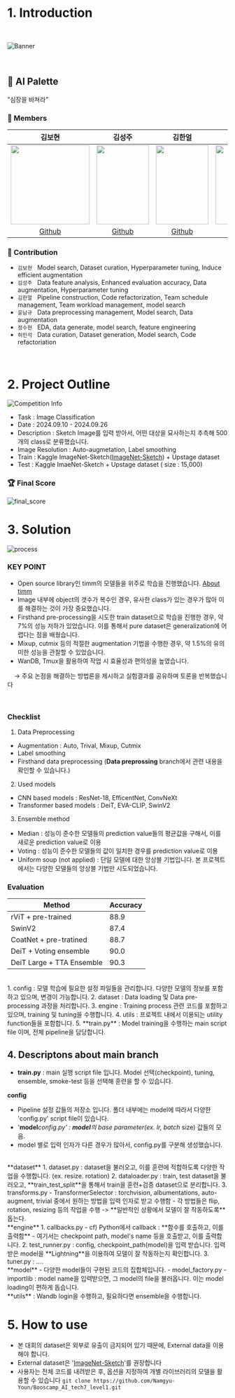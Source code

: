 
# 1. Introduction  
<br/>
<p align="center">

   ![Banner](https://github.com/user-attachments/assets/a8a7edbe-04e2-461c-bbdd-50c31ba80ff9)
  
<br/>

## 🎨 AI Palette  
”심장을 바쳐라”  
### 🔅 Members  

김보현|김성주|김한얼|윤남규|정수현|허민석
:-:|:-:|:-:|:-:|:-:|:-:
<img src="https://github.com/user-attachments/assets/afedd001-af1e-4526-8a26-7c349a257ac2" height="180"/>|<img src="https://github.com/user-attachments/assets/a74ff7ad-9f0d-49bd-80e5-f07dd7620b8b" height="180" width="120"/>|<img src="https://github.com/user-attachments/assets/c4f6ca39-0528-4fa2-8587-fdeceb4405b4" height="180" width="120"/>|<img src="https://github.com/user-attachments/assets/94a7ddff-1da8-460c-8bd0-98e12b29f53f" height="180" width="120"/>|<img src="https://github.com/user-attachments/assets/f357c358-4099-464f-9e4a-ace9340f4ea0" height="180" width="120"/>|<img src="https://github.com/user-attachments/assets/ded33cfe-53d2-4220-b609-c4e5f25db61f" height="180" width="120"/>
[Github](https://github.com/boyamie)|[Github](https://github.com/kimmaru)|[Github](https://github.com/Haneol-Kijm)|[Github](https://github.com/Namgyu-Youn)|[Github](https://github.com/suhyun6363)|[Github](https://github.com/minseokheo)


### 🔅 Contribution  
- `김보현` &nbsp; Model search, Dataset curation, Hyperparameter tuning, Induce efficient augmentation
- `김성주` &nbsp; Data feature analysis, Enhanced evaluation accuracy, Data augmentation, Hyperparameter tuning
- `김한얼` &nbsp; Pipeline construction, Code refactorization, Team schedule management, Team workload management, model search
- `윤남규` &nbsp; Data preprocessing management, Model search, Data augmentation  
- `정수현` &nbsp; EDA, data generate, model search, feature engineering
- `허민석` &nbsp; Data curation, Dataset generation, Model search, Code refactoriation

[image1]: ./_img/김한얼.png
[image2]: ./_img/김보현.png
[image3]: ./_img/김성주.jpg
[image4]: ./_img/윤남규.png
[image5]: ./_img/정수현.png
[image6]: ./_img/허민석.jpg

<br/>

# 2. Project Outline  

![Competition Info](https://github.com/user-attachments/assets/bad4743f-73d4-4b83-a2de-d863ef264aa3)


- Task : Image Classification
- Date : 2024.09.10 - 2024.09.26
- Description : Sketch Image를 입력 받아서, 어떤 대상을 묘사하는지 추측해 500개의 class로 분류했습니다.
- Image Resolution : Auto-augmetation, Label smoothing
- Train : Kaggle ImageNet-Sketch([ImageNet-Sketch](https://www.kaggle.com/datasets/wanghaohan/imagenetsketch)) + Upstage dataset
- Test : Kaggle ImaeNet-Sketch + Upstage dataset ( size : 15,000)

### 🏆 Final Score  

![final_score](https://github.com/user-attachments/assets/c7ed5fb2-56eb-452d-bf28-db9f11725562)


# 3. Solution
![process](https://github.com/user-attachments/assets/ba89917f-66de-46f5-bf99-861cd670691d)

### KEY POINT
- Open source library인 timm의 모델들을 위주로 학습을 진행했습니다. [About timm](https://github.com/huggingface/pytorch-image-models)
- Image 내부에 object의 갯수가 복수인 경우, 유사한 class가 있는 경우가 많아 이를 해결하는 것이 가장 중요했습니다.
- Firsthand pre-processing을 시도한 train dataset으로 학습을 진행한 경우, 약 7%의 성능 저하가 있었습니다. 이를 통해서 pure dataset은 generalization에 어렵다는 점을 배웠습니다.
- Mixup, cutmix 등의 적절한 augmentation 기법을 수행한 경우, 약 1.5%의 유의미한 성능을 관찰할 수 있었습니다.
- WanDB, Tmux을 활용하여 작업 시 효율성과 편의성을 높였습니다.

&nbsp; &nbsp; → 주요 논점을 해결하는 방법론을 제시하고 실험결과를 공유하며 토론을 반복했습니다   

[process]: ./_img/process.png
<br/>

### Checklist

1. Data Preprocessing
- Augmentation : Auto, Trival, Mixup, Cutmix
- Label smoothing
- Firsthand data preprocessing (**Data preprossing** branch에서 관련 내용을 확인할 수 있습니다.)

2. Used models
- CNN based models : ResNet-18, EfficentNet, ConvNeXt
- Transformer based models : DeiT, EVA-CLIP, SwinV2

3. Ensemble method
- Median : 성능이 준수한 모델들의 prediction value들의 평균값을 구해서, 이를 새로운 prediction value로 이용
- Voting : 성능이 준수한 모델들의 값이 일치한 경우를 prediction value로 이용
- Uniform soup (not applied) : 단일 모델에 대한 앙상블 기법입니다. 본 프로젝트에서는 다양한 모델들의 앙상블 기법만 시도되었습니다.

### Evaluation

| Method                    | Accuracy |
| ------------------------- | ------- |
| rViT + pre-trained        | 88.9    |
| SwinV2                    | 87.4    |
| CoatNet + pre-tratined    | 88.7    |
| DeiT + Voting ensemble    | 90.0    |
| DeiT Large + TTA Ensemble | 90.3    |

<br/>
1. config : 모델 학습에 필요한 설정 파일들을 관리합니다. 다양한 모델의 정보를 포함하고 있으며, 변경이 가능합니다.
2. dataset : Data loading 및 Data pre-processing 과정을 처리합니다. 
3. engine : Training process 관련 코드를 포함하고 있으며, training 및 tuning을 수행합니다.
4. utils : 프로젝트 내에서 이용되는 utility function들을 포함합니다.
5. **train.py** : Model training을 수행하는 main script file 이며, 전체 pipeline을 담당합니다.


## 4. Descriptons about main branch
- **train.py** : main 실행 script file 입니다. Model 선택(checkpoint), tuning, ensemble, smoke-test 등을 선택해 훈련을 할 수 있습니다.

**config**
- Pipeline 설정 값들의 저장소 입니다. 폴더 내부에는 model에 따라서 다양한 'config.py' script file이 있습니다.
- '**model**_config.py' : **model**의 base parameter(ex. lr, batch_ size) 값들의 모음.
- model 별로 입력 인자가 다른 경우가 많아서, config.py를 구분해 생성했습니다.
<br/>
**dataset** 
1. dataset.py : dataset을 불러오고, 이를 훈련에 적합하도록 다양한 작업을 수행합니다. (ex. resize. rotation)
2. dataloader.py : train, test dataset을 불러오고, **train_test_split**을 통해서 train을 훈련+검증 dataset으로 분리합니다.
3. transforms.py
	- TransformerSelector : torchvision, albumentations, auto-augment, trivial 중에서 원하는 방법을 입력 인자로 받고 수행함
	- 각 방법들은 flip, rotation, resizing 등의 작업을 수행 -> **일반적인 상황에서 모델이 잘 작동하도록** 돕는다.
<br/>
**engine**
1. callbacks.py
	- cf) Python에서 callback : **함수를 호출하고, 이를 출력함**
	- 여기서는 checkpoint path, model's name 등을 호출받고, 이를 출력합니다.
2. test_runner.py : config, checkpoint_path(model)을 입력 받습니다. 입력받은 model을 **Lightning**을 이용하여 모델이 잘 작동하는지 확인합니다.
3. tuner.py : ....
<br/>
**model**
- 다양한 model들이 구현된 코드의 집합체입니다.
- model_factory.py - importlib : model name을 입력받으면, 그 model의 file을 불러옵니다. 이는 model loading이 편하게 돕습니다.
<br/>
**utils** : Wandb login을 수행하고, 필요하다면 ensemble을 수행합니다.
<br/>

# 5. How to use
- 본 대회의 dataset은 외부로 유출이 금지되어 있기 때문에, External data을 이용해야 합니다.
- External dataset은 '[ImageNet-Sketch](https://www.kaggle.com/datasets/wanghaohan/imagenetsketch)'를 권장합니다
- 사용자는 전체 코드를 내려받은 후, 옵션을 지정하여 개별 라이브러리의 모델을 활용할 수 있습니다
`git clone https://github.com/Namgyu-Youn/Booscamp_AI_tech7_level1.git`

